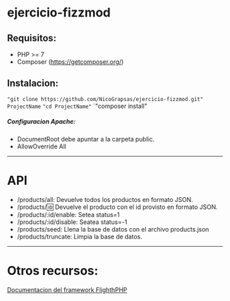 # ejercicio-fizzmod

## Requisitos:
- PHP >= 7
- Composer (https://getcomposer.org/)

## Instalacion:
`"git clone https://github.com/NicoGrapsas/ejercicio-fizzmod.git" ProjectName`
`"cd ProjectName"`
`"composer install"
##### Configuracion Apache:
 - DocumentRoot debe apuntar a la carpeta public.
 - AllowOverride All

***

# API

- /products/all: Devuelve todos los productos en formato JSON.
- /products/:id: Devuelve el producto con el id provisto en formato JSON.
- /products/:id/enable: Setea status=1
- /products/:id/disable: Seatea status=-1
- /products/seed: Llena la base de datos con el archivo products.json
- /products/truncate: Limpia la base de datos.

***

# Otros recursos:

[Documentacion del framework FlighthPHP](http://flightphp.com/)


